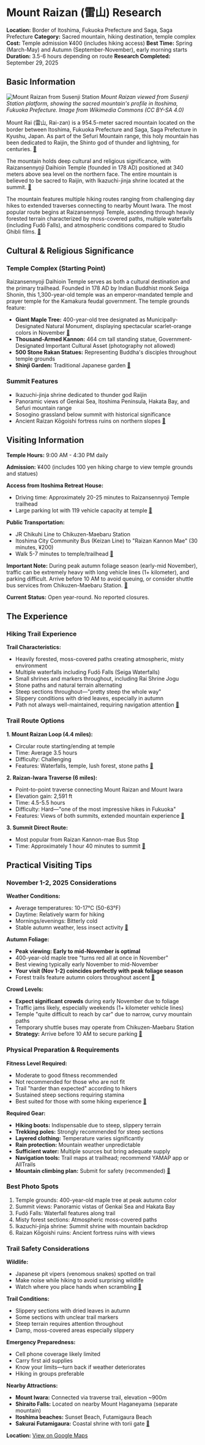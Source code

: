 # Mount Raizan (雷山) Research

**Location:** Border of Itoshima, Fukuoka Prefecture and Saga, Saga Prefecture
**Category:** Sacred mountain, hiking destination, temple complex
**Cost:** Temple admission ¥400 (includes hiking access)
**Best Time:** Spring (March-May) and Autumn (September-November), early morning starts
**Duration:** 3.5-6 hours depending on route
**Research Completed:** September 29, 2025

## Basic Information

![Mount Raizan from Susenji Station](https://upload.wikimedia.org/wikipedia/commons/1/1b/Mount_Raizan_from_platform_of_Susenji_Station.JPG)
*Mount Raizan viewed from Susenji Station platform, showing the sacred mountain's profile in Itoshima, Fukuoka Prefecture. Image from Wikimedia Commons (CC BY-SA 4.0)*

Mount Rai (雷山, Rai-zan) is a 954.5-meter sacred mountain located on the border between Itoshima, Fukuoka Prefecture and Saga, Saga Prefecture in Kyushu, Japan. As part of the Sefuri Mountain range, this holy mountain has been dedicated to Raijin, the Shinto god of thunder and lightning, for centuries. [🔗](https://en.wikipedia.org/wiki/Mount_Rai)

The mountain holds deep cultural and religious significance, with Raizansennyoji Daihioin Temple (founded in 178 AD) positioned at 340 meters above sea level on the northern face. The entire mountain is believed to be sacred to Raijin, with Ikazuchi-jinja shrine located at the summit. [🔗](https://en.wikipedia.org/wiki/Mount_Rai)

The mountain features multiple hiking routes ranging from challenging day hikes to extended traverses connecting to nearby Mount Iwara. The most popular route begins at Raizansennyoji Temple, ascending through heavily forested terrain characterized by moss-covered paths, multiple waterfalls (including Fudō Falls), and atmospheric conditions compared to Studio Ghibli films. [🔗](https://www.kyushuhiking.com/2018/06/raizan-and-iharayama-itoshima-hike.html)

## Cultural & Religious Significance

### Temple Complex (Starting Point)

Raizansennyoji Daihioin Temple serves as both a cultural destination and the primary trailhead. Founded in 178 AD by Indian Buddhist monk Seiga Shonin, this 1,300-year-old temple was an emperor-mandated temple and prayer temple for the Kamakura feudal government. The temple grounds feature:

- **Giant Maple Tree:** 400-year-old tree designated as Municipally-Designated Natural Monument, displaying spectacular scarlet-orange colors in November [🔗](https://danslegris.com/blogs/journal/raizan-sennyoji-daihioin-temple)
- **Thousand-Armed Kannon:** 464 cm tall standing statue, Government-Designated Important Cultural Asset (photography not allowed)
- **500 Stone Rakan Statues:** Representing Buddha's disciples throughout temple grounds
- **Shinji Garden:** Traditional Japanese garden [🔗](https://www.crossroadfukuoka.jp/en/spot/12260)

### Summit Features

- Ikazuchi-jinja shrine dedicated to thunder god Raijin
- Panoramic views of Genkai Sea, Itoshima Peninsula, Hakata Bay, and Sefuri mountain range
- Sosogino grassland below summit with historical significance
- Ancient Raizan Kōgoishi fortress ruins on northern slopes [🔗](https://en.wikipedia.org/wiki/Mount_Rai)

## Visiting Information

**Temple Hours:** 9:00 AM - 4:30 PM daily

**Admission:** ¥400 (includes 100 yen hiking charge to view temple grounds and statues)

**Access from Itoshima Retreat House:**
- Driving time: Approximately 20-25 minutes to Raizansennyoji Temple trailhead
- Large parking lot with 119 vehicle capacity at temple [🔗](https://www.crossroadfukuoka.jp/en/spot/12260)

**Public Transportation:**
- JR Chikuhi Line to Chikuzen-Maebaru Station
- Itoshima City Community Bus (Keizan Line) to "Raizan Kannon Mae" (30 minutes, ¥200)
- Walk 5-7 minutes to temple/trailhead [🔗](https://www.crossroadfukuoka.jp/en/spot/12260)

**Important Note:** During peak autumn foliage season (early-mid November), traffic can be extremely heavy with long vehicle lines (1+ kilometer), and parking difficult. Arrive before 10 AM to avoid queuing, or consider shuttle bus services from Chikuzen-Maebaru Station. [🔗](https://geishakai.pl/2021/11/autumn-leaves-at-raizan-sennyo-ji/)

**Current Status:** Open year-round. No reported closures.

## The Experience

### Hiking Trail Experience

**Trail Characteristics:**
- Heavily forested, moss-covered paths creating atmospheric, misty environment
- Multiple waterfalls including Fudō Falls (Seiga Waterfalls)
- Small shrines and markers throughout, including Rai Shrine Jogu
- Stone paths and natural terrain alternating
- Steep sections throughout—"pretty steep the whole way"
- Slippery conditions with dried leaves, especially in autumn
- Path not always well-maintained, requiring navigation attention [🔗](https://www.alltrails.com/trail/japan/fukuoka/mount-raizan-loop)

### Trail Route Options

**1. Mount Raizan Loop (4.4 miles):**
- Circular route starting/ending at temple
- Time: Average 3.5 hours
- Difficulty: Challenging
- Features: Waterfalls, temple, lush forest, stone paths [🔗](https://www.alltrails.com/trail/japan/fukuoka/mount-raizan-loop)

**2. Raizan-Iwara Traverse (6 miles):**
- Point-to-point traverse connecting Mount Raizan and Mount Iwara
- Elevation gain: 2,591 ft
- Time: 4.5-5.5 hours
- Difficulty: Hard—"one of the most impressive hikes in Fukuoka"
- Features: Views of both summits, extended mountain experience [🔗](https://www.kyushuhiking.com/2018/06/raizan-and-iharayama-itoshima-hike.html)

**3. Summit Direct Route:**
- Most popular from Raizan Kannon-mae Bus Stop
- Time: Approximately 1 hour 40 minutes to summit [🔗](https://en.wikipedia.org/wiki/Mount_Rai)

## Practical Visiting Tips

### November 1-2, 2025 Considerations

**Weather Conditions:**
- Average temperatures: 10-17°C (50-63°F)
- Daytime: Relatively warm for hiking
- Mornings/evenings: Bitterly cold
- Stable autumn weather, less insect activity [🔗](https://www.tsunagujapan.com/a-year-s-guide-on-fukuoka-s-weather-climate/)

**Autumn Foliage:**
- **Peak viewing: Early to mid-November is optimal**
- 400-year-old maple tree "turns red all at once in November"
- Best viewing typically early November to mid-November
- **Your visit (Nov 1-2) coincides perfectly with peak foliage season**
- Forest trails feature autumn colors throughout ascent [🔗](https://www.fukuoka-now.com/en/fukuoka-autumn-leaves-guide/)

**Crowd Levels:**
- **Expect significant crowds** during early November due to foliage
- Traffic jams likely, especially weekends (1+ kilometer vehicle lines)
- Temple "quite difficult to reach by car" due to narrow, curvy mountain paths
- Temporary shuttle buses may operate from Chikuzen-Maebaru Station
- **Strategy:** Arrive before 10 AM to secure parking [🔗](https://geishakai.pl/2021/11/autumn-leaves-at-raizan-sennyo-ji/)

### Physical Preparation & Requirements

**Fitness Level Required:**
- Moderate to good fitness recommended
- Not recommended for those who are not fit
- Trail "harder than expected" according to hikers
- Sustained steep sections requiring stamina
- Best suited for those with some hiking experience [🔗](https://www.alltrails.com/trail/japan/fukuoka/mount-raizan-loop)

**Required Gear:**
- **Hiking boots:** Indispensable due to steep, slippery terrain
- **Trekking poles:** Strongly recommended for steep sections
- **Layered clothing:** Temperature varies significantly
- **Rain protection:** Mountain weather unpredictable
- **Sufficient water:** Multiple sources but bring adequate supply
- **Navigation tools:** Trail maps at trailhead; recommend YAMAP app or AllTrails
- **Mountain climbing plan:** Submit for safety (recommended) [🔗](https://www.kyushuhiking.com/2018/06/raizan-and-iharayama-itoshima-hike.html)

### Best Photo Spots

1. Temple grounds: 400-year-old maple tree at peak autumn color
2. Summit views: Panoramic vistas of Genkai Sea and Hakata Bay
3. Fudō Falls: Waterfall features along trail
4. Misty forest sections: Atmospheric moss-covered paths
5. Ikazuchi-jinja shrine: Summit shrine with mountain backdrop
6. Raizan Kōgoishi ruins: Ancient fortress ruins with views

### Trail Safety Considerations

**Wildlife:**
- Japanese pit vipers (venomous snakes) spotted on trail
- Make noise while hiking to avoid surprising wildlife
- Watch where you place hands when scrambling [🔗](https://www.kyushuhiking.com/2018/06/raizan-and-iharayama-itoshima-hike.html)

**Trail Conditions:**
- Slippery sections with dried leaves in autumn
- Some sections with unclear trail markers
- Steep terrain requires attention throughout
- Damp, moss-covered areas especially slippery

**Emergency Preparedness:**
- Cell phone coverage likely limited
- Carry first aid supplies
- Know your limits—turn back if weather deteriorates
- Hiking in groups preferable

**Nearby Attractions:**
- **Mount Iwara:** Connected via traverse trail, elevation ~900m
- **Shiraito Falls:** Located on nearby Mount Haganeyama (separate mountain)
- **Itoshima beaches:** Sunset Beach, Futamigaura Beach
- **Sakurai Futamigaura:** Coastal shrine with torii gate [🔗](https://itoshima-now.com/en/itoshima-best-hikes/)

**Location:** [View on Google Maps](https://www.google.com/maps/place/33.478559,130.223232)
